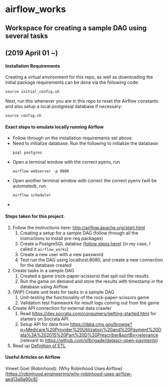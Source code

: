 # airflow_works

## Workspace for creating a sample DAG using several tasks
## (2019 April 01 ~)

#### Installation Requirements

Creating a virtual environment for this repo, as well as downloading the initial package requirements can be done via the following code:
  
```
source initial_config.sh
```

Next, run this whenever you are in this repo to reset the Airflow constants and also setup 
a local postgresql database if necessary:

```
source config.sh
```

#### Exact steps to emulate locally running Airflow

- Follow through on the installation requirements set above.
- Need to initialize database. Run the following to initialize the database:
    ```
    psql postgres
    ```
- Open a terminal window with the correct pyenv, run 
    ```
    airflow webserver -p 8080
    ```
- Open another terminal window with correct the correct pyenv (will be automated), run 
    ```
    airflow scheduler
    ```
-  

#### Steps taken for this project: 

1. Follow the instructions here: http://airflow.apache.org/start.html
    1. Creating a setup for a sample DAG (follow through all the instructions to install pre-req packages)
    2. Create a PostgreSQL databse ([follow steps here](https://www.codementor.io/engineerapart/getting-started-with-postgresql-on-mac-osx-are8jcopb)) (in my case, I called it `airflow_works`)
    3. Create a new user with a new password
    4. Test run the DAG using localhost:8080, and create a new connection for the database created
2. Create tasks in a sample DAG
    1. Created a game (rock-paper-scissors) that spit out the results
    2. Run the game on demand and store the results with timestamp in the database using Airflow
3. (WIP) Create unit tests for tasks in a sample DAG
    1. Unit-testing the functionality of the rock-paper-scissors game
    2. Validation test framework for result logs coming out from the game
4. Create API connection for external data crawler
    1. Read https://dev.socrata.com/consumers/getting-started.html for starters on Socrata API.
    2. Setup API for data from https://data.cms.gov/browse?q=Medicare%20Provider%20Utilization%20and%20Payment%20Data%3A%202015%20Part%20D%20Prescriber&sortBy=relevance (relevant to https://github.com/sfbrigade/datasci-open-payments)
5. Read up [Definition of ETL](https://databricks.com/glossary/extract-transform-load)


#### Useful Articles on Airflow

Vineet Goel (Robinhood): (Why Robinhood Uses Airflow)[https://robinhood.engineering/why-robinhood-uses-airflow-aed13a9a90c8]

